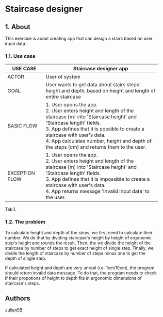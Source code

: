 # Staircase designer

## 1. About

This exercise is about creating app that can design a stairs based on user input data.

### 1.1. Use case

| USE CASE       | Staircase designer app |
| -------------- | ---------------------- |
| ACTOR          | User of system |
| GOAL           | User wants to get data about stairs steps' height and depth, based on height and length of entire staircase |
| BASIC FLOW     | 1. User opens the app. <br> 2. User enters height and length of the staircase [m] into 'Staircase height' and 'Staircase length' fields. <br> 3. App defines that it is possible to create a staircase with user's data. <br> 4. App calculates number, height and depth of the steps [cm] and returns them to the user. |
| EXCEPTION FLOW | 1. User opens the app. <br> 2. User enters height and length of the staircase [m] into 'Staircase height' and 'Staircase length' fields. <br> 3. App defines that it is impossible to create a staircase with user's data. <br> 4. App returns message 'Invalid input data' to the user. |

Tab.1.

### 1.2. The problem

To calculate height and depth of the steps, we first need to calculate their number. We do that by dividing staircase's height by height of ergonomic step's height and rounds the result. Then, the we divide the height of the staircase by number of steps to get exact height of single step. Finally, we divide the length of staircase by number of steps minus one to get the depth of single step.
 
If calculated height and depth are very unreal (i.e. 1cm/10cm), the program should return invalid data message. To do that, the program needs to check if their propotions of height to depth fits in ergonomic dimensions of staircase's steps.

## Authors
[Julian9B](https://github.com/Julian9B)
